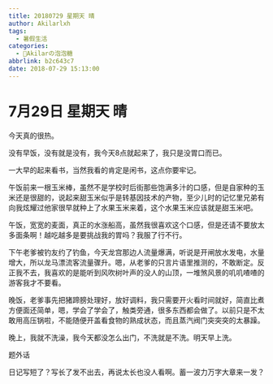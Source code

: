 ```yaml
---
title: 20180729 星期天 晴
author: Akilarlxh
tags:
  - 暑假生活
categories:
  - 🍬Akilarの泡泡糖
abbrlink: b2c643c7
date: 2018-07-29 15:13:00
---
```

# 7月29日 星期天 晴

今天真的很热。

没有早饭，没有就是没有，我今天8点就起来了，我只是没胃口而已。

一大早的起来看书，当然我看的肯定是闲书，这点你要牢记。

午饭前来一根玉米棒，虽然不是学校时后街那些饱满多汁的口感，但是自家种的玉米还是很甜的，说起来甜玉米似乎是转基因技术的产物，至少儿时的记忆里兄弟有向我炫耀过他家很早就种上了水果玉米来着，这个水果玉米应该就是甜玉米吧。

午饭，宽宽的麦面，真正的水涨船高，虽然我很喜欢这个口感，但是还请不要放太多面条啊！越吃越多是要挑战我的胃吗？我服了行不行。

下午老爹被钓友约了钓鱼，今天龙宫那边人流量爆满，听说是开闸放水发电，水量增大，所以龙马漂流客流量骤升。嗯，从老爹的只言片语里推测的，不敢断定。反正我不去，我喜欢的是能听到风吹树叶声的没人的山顶，一堆煞风景的叽叽喳喳的游客我才不要看。

晚饭，老爹事先把猪蹄膀处理好，放好调料，我只需要开火看时间就好，简直比煮方便面还简单，嗯，学会了学会了，触类旁通，很多东西都会做了。以前只是不太敢用高压锅啦，不能随便开盖看食物的熟成状态，而且蒸汽阀门突突突的太暴躁。

晚上，我就不洗澡，我今天都没怎么出门，不洗就是不洗。明天早上洗。

题外话

日记写短了？写长了发不出去，再说太长也没人看啊。蓄一波力万字大章来一发？

